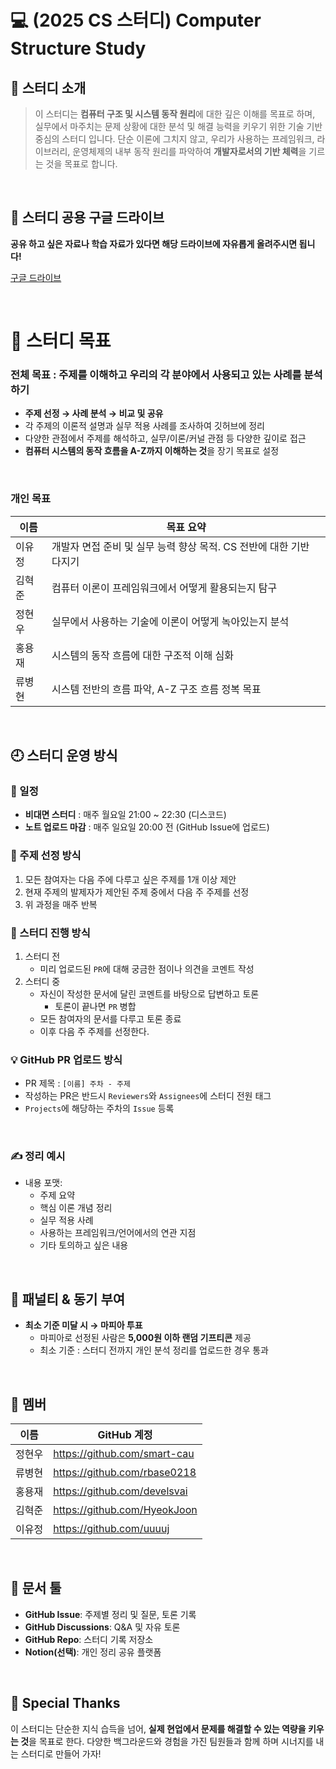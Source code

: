 
# 💻 (2025 CS 스터디) Computer Structure Study

## 📌 스터디 소개
> 이 스터디는 **컴퓨터 구조 및 시스템 동작 원리**에 대한 깊은 이해를 목표로 하며, 실무에서 마주치는 문제 상황에 대한 분석 및 해결 능력을 키우기 위한 기술 기반 중심의 스터디 입니다. 단순 이론에 그치지 않고, 우리가 사용하는 프레임워크, 라이브러리, 운영체제의 내부 동작 원리를 파악하여 **개발자로서의 기반 체력**을 기르는 것을 목표로 합니다.

<br>

## 🔧 스터디 공용 구글 드라이브 

**공유 하고 싶은 자료나 학습 자료가 있다면 해당 드라이브에 자유롭게 올려주시면 됩니다!**

[구글 드라이브](https://drive.google.com/drive/folders/1qSDo9i94E8z8dLfKgO5XyYUdFdDH9011?usp=sharing)

<br>

# 🎯 스터디 목표
### 전체 목표 : 주제를 이해하고 우리의 각 분야에서 사용되고 있는 사례를 분석하기

- **주제 선정 → 사례 분석 → 비교 및 공유**
- 각 주제의 이론적 설명과 실무 적용 사례를 조사하여 깃허브에 정리
- 다양한 관점에서 주제를 해석하고, 실무/이론/커널 관점 등 다양한 깊이로 접근
- **컴퓨터 시스템의 동작 흐름을 A-Z까지 이해하는 것**을 장기 목표로 설정

<br>

### 개인 목표

| 이름     | 목표 요약 |
|----------|------------|
| 이유정   | 개발자 면접 준비 및 실무 능력 향상 목적. CS 전반에 대한 기반 다지기 |
| 김혁준   | 컴퓨터 이론이 프레임워크에서 어떻게 활용되는지 탐구 |
| 정현우   | 실무에서 사용하는 기술에 이론이 어떻게 녹아있는지 분석 |
| 홍용재   | 시스템의 동작 흐름에 대한 구조적 이해 심화|
| 류병현   | 시스템 전반의 흐름 파악, A-Z 구조 흐름 정복 목표 |

<br>

## 🕘 스터디 운영 방식

### 📅 일정

- **비대면 스터디** : 매주 월요일 21:00 ~ 22:30 (디스코드)
- **노트 업로드 마감** : 매주 일요일 20:00 전 (GitHub Issue에 업로드)


### 🧠 주제 선정 방식
1. 모든 참여자는 다음 주에 다루고 싶은 주제를 1개 이상 제안
2. 현재 주제의 발제자가 제안된 주제 중에서 다음 주 주제를 선정
3. 위 과정을 매주 반복

### 📢 스터디 진행 방식
1. 스터디 전
   - 미리 업로드된 `PR`에 대해 궁금한 점이나 의견을 코멘트 작성
2. 스터디 중
   - 자신이 작성한 문서에 달린 코멘트를 바탕으로 답변하고 토론
     - 토론이 끝나면 `PR` 병합
   - 모든 참여자의 문서를 다루고 토론 종료
   - 이후 다음 주 주제를 선정한다.

### 💡 GitHub PR 업로드 방식
- PR 제목 : `[이름] 주차 - 주제`
- 작성하는 PR은 반드시 `Reviewers`와 `Assignees`에 스터디 전원 태그
- `Projects`에 해당하는 주차의 `Issue` 등록

<br>

### ✍️ 정리 예시

- 내용 포맷:
  - 주제 요약
  - 핵심 이론 개념 정리
  - 실무 적용 사례
  - 사용하는 프레임워크/언어에서의 연관 지점
  - 기타 토의하고 싶은 내용

<br>

## 🎁 패널티 & 동기 부여

- **최소 기준 미달 시 → 마피아 투표**
    - 마피아로 선정된 사람은 **5,000원 이하 랜덤 기프티콘** 제공
    - 최소 기준 : 스터디 전까지 개인 분석 정리를 업로드한 경우 통과

<br>

## 👥 멤버

| 이름     | GitHub 계정 |
|----------|------------|
| 정현우   | https://github.com/smart-cau     | 
| 류병현   | https://github.com/rbase0218     | 
| 홍용재   | https://github.com/develsvai     | 
| 김혁준   | https://github.com/HyeokJoon     |
| 이유정   | https://github.com/uuuuj         | 

<br>

## 🔧 문서 툴

- **GitHub Issue**: 주제별 정리 및 질문, 토론 기록
- **GitHub Discussions**: Q&A 및 자유 토론
- **GitHub Repo**: 스터디 기록 저장소
- **Notion(선택)**: 개인 정리 공유 플랫폼

<br>

## 🙌 Special Thanks

이 스터디는 단순한 지식 습득을 넘어, **실제 현업에서 문제를 해결할 수 있는 역량을 키우는 것**을 목표로 한다. 다양한 백그라운드와 경험을 가진 팀원들과 함께 하며 시너지를 내는 스터디로 만들어 가자!

